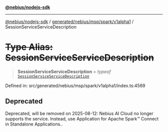 [**@nebius/nodejs-sdk**](../../../../../../README.md)

---

[@nebius/nodejs-sdk](../../../../../../README.md) / [generated/nebius/msp/spark/v1alpha1](../README.md) / SessionServiceServiceDescription

# ~~Type Alias: SessionServiceServiceDescription~~

> **SessionServiceServiceDescription** = _typeof_ [`SessionServiceServiceDescription`](../variables/SessionServiceServiceDescription.md)

Defined in: src/generated/nebius/msp/spark/v1alpha1/index.ts:4569

## Deprecated

Deprecated, will be removed on 2025-08-12: Nebius AI Cloud no longer supports the service. Instead, use Application for Apache Spark™ Connect in Standalone Applications..
